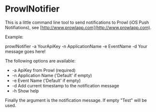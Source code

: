 # ProwlNotifier #

This is a little command line tool to send notifications to Prowl (iOS Push Notifiations), see [http://www.prowlapp.com](http://www.prowlapp.com).

Example:

prowlNotifier -a YourApiKey -n ApplicationName -e EventName -d Your message goes here!

The following options are available:

* -a ApiKey from Prowl (required)
* -n Application Name ('Default' if empty)
* -e Event Name ('Default' if empty)
* -d Add current timestamp to the notification message
* -h Show help

Finally the argument is the notification message. If empty "Test" will be used.